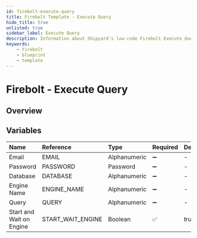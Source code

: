 ```yaml
---
id: firebolt-execute-query
title: Firebolt Template - Execute Query
hide_title: true
unlisted: true
sidebar_label: Execute Query
description: Information about Shipyard's low-code Firebolt Execute Query blueprint. Execute any SQL query against a Firebolt database. Perfect for creating multi-step SQL jobs, executing DML statements, or running scheduled queries.
keywords:
    - firebolt
    - blueprint
    - template
---
```


# Firebolt - Execute Query

## Overview



## Variables

| Name | Reference | Type | Required | Default | Options | Description |
|:---|:---|:---|:---|:---|:---|:---|
| Email | EMAIL | Alphanumeric | :heavy_minus_sign: | - | - | - |
| Password | PASSWORD | Password | :heavy_minus_sign: | - | - | - |
| Database | DATABASE | Alphanumeric | :heavy_minus_sign: | - | - | - |
| Engine Name | ENGINE_NAME | Alphanumeric | :heavy_minus_sign: | - | - | - |
| Query | QUERY | Alphanumeric | :heavy_minus_sign: | - | - | - |
| Start and Wait on Engine | START_WAIT_ENGINE | Boolean | :white_check_mark: | true | - | - |



